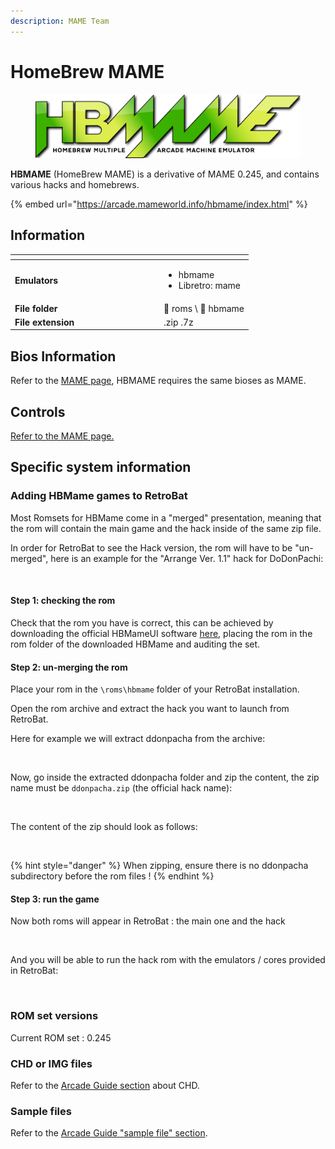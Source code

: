 ```yaml
---
description: MAME Team
---
```


# HomeBrew MAME

<div align="left">

<figure><img src="https://raw.githubusercontent.com/fabricecaruso/es-theme-carbon/52ff37c9e265587d006945a2ba695b5a962b3a3d/art/logos/hbmame.svg" alt=""><figcaption></figcaption></figure>

</div>

**HBMAME** (HomeBrew MAME) is a derivative of MAME 0.245, and contains various hacks and homebrews.

{% embed url="https://arcade.mameworld.info/hbmame/index.html" %}

## Information

<table data-header-hidden><thead><tr><th width="224"></th><th></th></tr></thead><tbody><tr><td><strong>Emulators</strong></td><td><ul><li>hbmame</li><li>Libretro: mame</li></ul></td></tr><tr><td><strong>File folder</strong></td><td><span data-gb-custom-inline data-tag="emoji" data-code="1f4c2">📂</span> roms \ <span data-gb-custom-inline data-tag="emoji" data-code="1f4c2">📂</span> hbmame</td></tr><tr><td><strong>File extension</strong></td><td>.zip .7z</td></tr></tbody></table>

## Bios Information

Refer to the [MAME page](mame.md#bios-information), HBMAME requires the same bioses as MAME.

## Controls

[Refer to the MAME page.](mame.md#controls)

## Specific system information

### Adding HBMame games to RetroBat

Most Romsets for HBMame come in a "merged" presentation, meaning that the rom will contain the main game and the hack inside of the same zip file.

In order for RetroBat to see the Hack version, the rom will have to be "un-merged", here is an example for the "Arrange Ver. 1.1" hack for DoDonPachi:

<div align="left">

<figure><img src="https://i.imgur.com/5Zh2T6D.png" alt=""><figcaption></figcaption></figure>

</div>

#### **Step 1: checking the rom**

Check that the rom you have is correct, this can be achieved by downloading the official HBMameUI software [here](https://hbmame.1emulation.com/), placing the rom in the rom folder of the downloaded HBMame and auditing the set.

#### **Step 2: un-merging the rom**

Place your rom in the `\roms\hbmame` folder of your RetroBat installation.

Open the rom archive and extract the hack you want to launch from RetroBat.

Here for example we will extract ddonpacha from the archive:

<div align="left">

<figure><img src="https://i.imgur.com/uPE1ZDY.png" alt=""><figcaption></figcaption></figure>

</div>

Now, go inside the extracted ddonpacha folder and zip the content, the zip name must be `ddonpacha.zip` (the official hack name):

<div align="left">

<figure><img src="https://i.imgur.com/QiLS3QV.png" alt=""><figcaption></figcaption></figure>

</div>

The content of the zip should look as follows:

<div align="left">

<figure><img src="https://i.imgur.com/dmRocxJ.png" alt=""><figcaption></figcaption></figure>

</div>

{% hint style="danger" %}
When zipping, ensure there is no ddonpacha subdirectory before the rom files !
{% endhint %}

#### **Step 3: run the game**

Now both roms will appear in RetroBat : the main one and the hack

<div align="left">

<figure><img src="https://i.imgur.com/hVLvQ5N.png" alt=""><figcaption></figcaption></figure>

</div>

And you will be able to run the hack rom with the emulators / cores provided in RetroBat:

<div align="left">

<figure><img src="https://i.imgur.com/ERVSQi8.png" alt=""><figcaption></figcaption></figure>

</div>

### ROM set versions&#x20;

Current ROM set : 0.245

### CHD or IMG files

Refer to the [Arcade Guide section](../../arcade-guide.md#chd-or-img-files) about CHD.

### **Sample files**

Refer to the [Arcade Guide "sample file" section](../../arcade-guide.md#samples).
